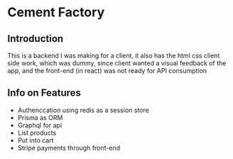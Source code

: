 # Cement Factory

## Introduction

This is a backend I was making for a client, it also has the html css client side work, which was dummy, since client wanted a visual feedback of the app, and the front-end (in react) was not ready for API consumption

## Info on Features
  
  - Authenccation using redis as a session store
  - Prisma as ORM
  - Graphql for api
  - List products
  - Put into cart
  - Stripe payments through front-end
  
